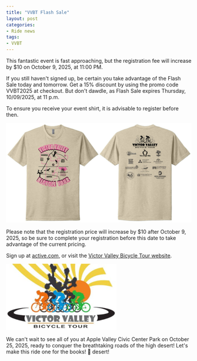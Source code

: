 ```yaml
---
title: "VVBT Flash Sale"
layout: post
categories:
- Ride news
tags: 
- VVBT
---
```


This fantastic event is fast approaching, but the registration fee will increase by $10 on October 9, 2025, at 11:00 PM.

If you still haven't signed up, be certain you take advantage of the Flash Sale today and tomorrow. Get a 15% discount by using the promo code VVBT2025 at checkout. But don't dawdle, as Flash Sale expires Thursday, 10/09/2025, at 11 p.m.

To ensure you receive your event shirt, it is advisable to register before then.

![VVBT T-shirts](/assets/img/2025/2025-09-19-vvbt-t-shirts.jpg "2025-09-19-vvbt-t-shirts.jpg")

Please note that the registration price will increase by $10 after October 9, 2025, so be sure to complete your registration before this date to take advantage of the current pricing.

Sign up at [active.com](https://endurancecui.active.com/new/events/94241003/select-race?_p=2749137076817535&error=login_required&state=e26ae163-42cf-4b95-af35-7d02f3ab6f3f&mrrId=ef1bb05f-b94f-47ff-b48e-061c197e85f9&rcid=35553451-8680-42A6-9AC8-8A00BF858C2F&e4q=f29724af-c3b0-43d8-8b06-257ab183a545&e4p=0e090ce9-9298-47e7-89bb-d7941d9fbed1&e4ts=1751977192&e4c=active&e4e=snawe00000000&e4rt=Safetynet&e4h=e61ef5e3acbb6e3fe84201549e659198), or visit the [Victor Valley Bicycle Tour website](http://victorvalleybicycletour.com/index.php).

[![Victor Valley Bicycle Tour](/assets/img/2024/vvbt.png "Victor Valley Bicycle Tour")](https://www.active.com/orgs/victor-valley-bicycle-tour)

We can't wait to see all of you at Apple Valley Civic Center Park on October 25, 2025, ready to conquer the breathtaking roads of the high desert! Let's make this ride one for the books! 🚴 desert!
